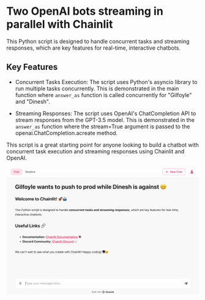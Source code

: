 # Two OpenAI bots streaming in parallel with Chainlit

This Python script is designed to handle concurrent tasks and streaming responses, which are key features for real-time, interactive chatbots.

## Key Features

- Concurrent Tasks Execution: The script uses Python's asyncio library to run multiple tasks concurrently. This is demonstrated in the main function where `answer_as` function is called concurrently for "Gilfoyle" and "Dinesh".

- Streaming Responses: The script uses OpenAI's ChatCompletion API to stream responses from the GPT-3.5 model. This is demonstrated in the `answer_as` function where the stream=True argument is passed to the openai.ChatCompletion.acreate method.

This script is a great starting point for anyone looking to build a chatbot with concurrent task execution and streaming responses using Chainlit and OpenAI. 


![Rendering](./concurrent.gif)
